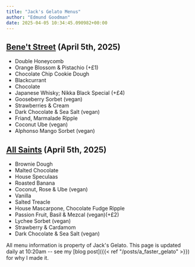 ```yaml
---
title: "Jack's Gelato Menus"
author: "Edmund Goodman"
date: 2025-04-05 10:34:45.090982+00:00
---
```


## [Bene't Street](https://www.jacksgelato.com/bene-t-street-menu) (April 5th, 2025)

- Double Honeycomb
- Orange Blossom & Pistachio (+£1)
- Chocolate Chip Cookie Dough
- Blackcurrant
- Chocolate
- Japanese Whisky; Nikka Black Special (+£4)
- Gooseberry Sorbet (vegan)
- Strawberries & Cream
- Dark Chocolate & Sea Salt (vegan)
- Friand, Marmalade Ripple
- Coconut Ube (vegan)
- Alphonso Mango Sorbet (vegan)


## [All Saints](https://www.jacksgelato.com/all-saints-menu) (April 5th, 2025)

- Brownie Dough
- Malted Chocolate
- House Speculaas
- Roasted Banana
- Coconut, Rose & Ube (vegan)
- Vanilla
- Salted Treacle
- House Mascarpone, Chocolate Fudge Ripple
- Passion Fruit, Basil & Mezcal (vegan)(+£2)
- Lychee Sorbet (vegan)
- Strawberry & Cardamom
- Dark Chocolate & Sea Salt (vegan)

All menu information is property of Jack's Gelato. This page is
updated daily at 10:20am -- see my
[blog post]({{< ref "/posts/a_faster_gelato" >}}) for why I made it.
